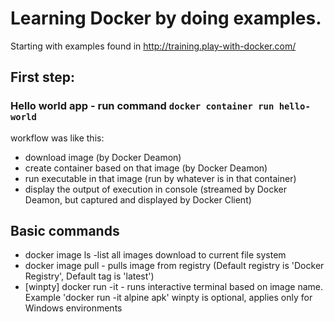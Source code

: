 # Learning Docker by doing examples.

Starting with examples found in http://training.play-with-docker.com/

## First step:
### Hello world app - run command `docker container run hello-world`

workflow was like this:
- download image (by Docker Deamon)
- create container based on that image (by Docker Deamon)
- run executable in that image (run by whatever is in that container)
- display the output of execution in console (streamed by Docker Deamon, but captured and displayed by Docker Client)

## Basic commands
- docker image ls -list all images download to current file system
- docker image pull <name> - pulls image from registry
(Default registry is 'Docker Registry', Default tag is 'latest')
- [winpty] docker run -it <image-name> <command-name> - runs interactive terminal based on image name. Example 'docker run -it alpine apk'
winpty is optional, applies only for Windows environments
